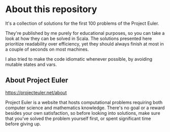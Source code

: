# About this repository
It's a collection of solutions for the first 100 problems of the Project Euler.

They're published by me purely for educational purposes, so you can take a look at how they can be solved in Scala.
The solutions presented here prioritize readability over efficiency, yet they should always finish at most in a
couple of seconds on most machines.

I also tried to make the code idiomatic whenever possible, by avoiding mutable states and vars.

## About Project Euler
https://projecteuler.net/about

Project Euler is a website that hosts computational problems requiring both computer science and mathematics
knowledge. There's no goal or a reward besides your own satisfaction, so before looking into solutions, make sure
that you've solved the problem yourself first, or spent significant time before giving up.
